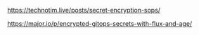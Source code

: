 https://technotim.live/posts/secret-encryption-sops/

https://major.io/p/encrypted-gitops-secrets-with-flux-and-age/